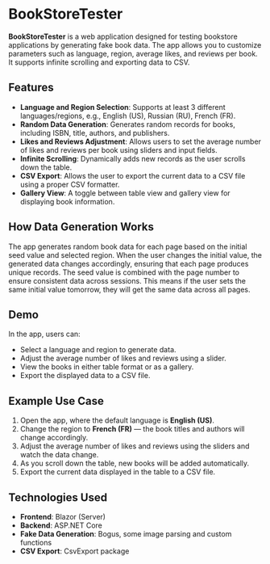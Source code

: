 # BookStoreTester

**BookStoreTester** is a web application designed for testing bookstore applications by generating fake book data. The app allows you to customize parameters such as language, region, average likes, and reviews per book. It supports infinite scrolling and exporting data to CSV.

## Features

- **Language and Region Selection**: Supports at least 3 different languages/regions, e.g., English (US), Russian (RU), French (FR).
- **Random Data Generation**: Generates random records for books, including ISBN, title, authors, and publishers.
- **Likes and Reviews Adjustment**: Allows users to set the average number of likes and reviews per book using sliders and input fields.
- **Infinite Scrolling**: Dynamically adds new records as the user scrolls down the table.
- **CSV Export**: Allows the user to export the current data to a CSV file using a proper CSV formatter.
- **Gallery View**: A toggle between table view and gallery view for displaying book information.

## How Data Generation Works

The app generates random book data for each page based on the initial seed value and selected region. When the user changes the initial value, the generated data changes accordingly, ensuring that each page produces unique records. The seed value is combined with the page number to ensure consistent data across sessions. This means if the user sets the same initial value tomorrow, they will get the same data across all pages.

## Demo

In the app, users can:
- Select a language and region to generate data.
- Adjust the average number of likes and reviews using a slider.
- View the books in either table format or as a gallery.
- Export the displayed data to a CSV file.

## Example Use Case

1. Open the app, where the default language is **English (US)**.
2. Change the region to **French (FR)** — the book titles and authors will change accordingly.
3. Adjust the average number of likes and reviews using the sliders and watch the data change.
4. As you scroll down the table, new books will be added automatically.
5. Export the current data displayed in the table to a CSV file.

## Technologies Used

- **Frontend**: Blazor (Server)
- **Backend**: ASP.NET Core
- **Fake Data Generation**: Bogus, some image parsing and custom functions
- **CSV Export**: CsvExport package
